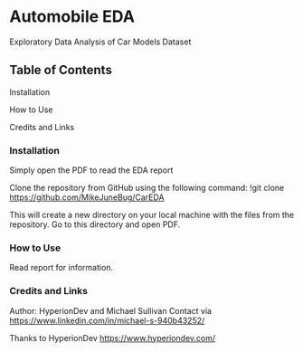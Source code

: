 # Automobile EDA
Exploratory Data Analysis of Car Models Dataset



## Table of Contents

Installation

How to Use

Credits and Links





### Installation

Simply open the PDF to read the EDA report

Clone the repository from GitHub using the following command: !git clone https://github.com/MikeJuneBug/CarEDA

This will create a new directory on your local machine with the files from the repository. Go to this directory and open PDF.





### How to Use

Read report for information.





### Credits and Links

Author: HyperionDev and Michael Sullivan Contact via https://www.linkedin.com/in/michael-s-940b43252/

Thanks to HyperionDev https://www.hyperiondev.com/


